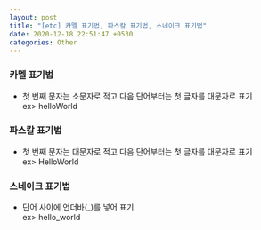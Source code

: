 ```yaml
---
layout: post
title: "[etc] 카멜 표기법, 파스칼 표기법, 스네이크 표기법"
date: 2020-12-18 22:51:47 +0530
categories: Other
---
```


### 카멜 표기법

-   첫 번째 문자는 소문자로 적고 다음 단어부터는 첫 글자를 대문자로 표기  
    ex> helloWorld
    <br>

### 파스칼 표기법

-   첫 번째 문자는 대문자로 적고 다음 단어부터는 첫 글자를 대문자로 표기  
    ex> HelloWorld
    <br>

### 스네이크 표기법

-   단어 사이에 언더바(\_)를 넣어 표기  
     ex> hello_world
